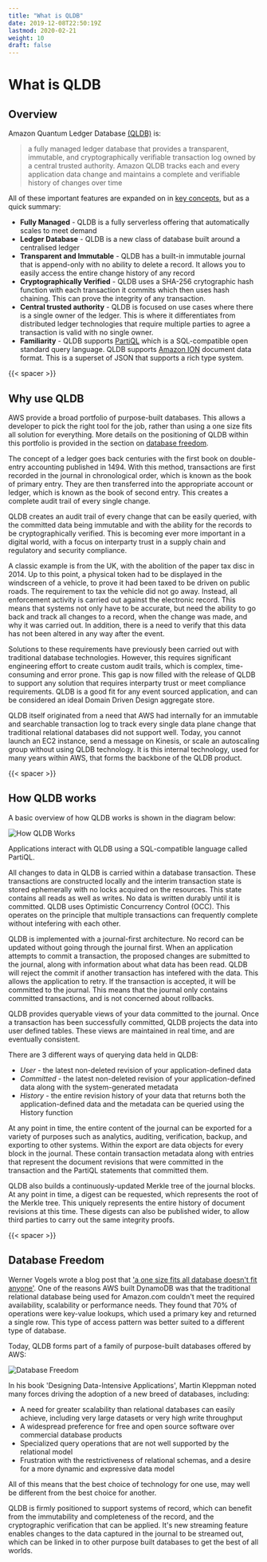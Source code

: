 ```yaml
---
title: "What is QLDB"
date: 2019-12-08T22:50:19Z
lastmod: 2020-02-21
weight: 10
draft: false
---
```


# What is QLDB

## Overview

Amazon Quantum Ledger Database [(QLDB)](https://aws.amazon.com/qldb/) is:

> a fully managed ledger database that provides a transparent, immutable, and cryptographically
> verifiable transaction log owned by a central trusted authority. Amazon QLDB tracks each and
> every application data change and maintains a complete and verifiable history of changes
> over time

All of these important features are expanded on in [key concepts](../key-concepts/), but as a quick summary:

* **Fully Managed** - QLDB is a fully serverless offering that automatically scales to meet demand
* **Ledger Database** - QLDB is a new class of database built around a centralised ledger
* **Transparent and Immutable** - QLDB has a built-in immutable journal that is append-only with no ability to delete a record. It allows you to easily access the entire change history of any record
* **Cryptographically Verified** - QLDB uses a SHA-256 crytographic hash function with each transaction it commits which then uses hash chaining. This can prove the integrity of any transaction.
* **Central trusted authority** - QLDB is focused on use cases where there is a single owner of the ledger. This is where it differentiates from distributed ledger technologies that require multiple parties to agree a transaction is valid with no single owner.
* **Familiarity** - QLDB supports [PartiQL](https://partiql.org/) which is a SQL-compatible open standard query language. QLDB supports [Amazon ION](http://amzn.github.io/ion-docs/) document data format. This is a superset of JSON that supports a rich type system.

{{< spacer >}}
## Why use QLDB

AWS provide a broad portfolio of purpose-built databases. This allows a developer to pick the right tool for the job, rather than using a one size fits all solution for everything. More details on the positioning of QLDB within this portfolio is provided in the section on [database freedom](#database-freedom).

The concept of a ledger goes back centuries with the first book on double-entry accounting published in 1494. With this method, transactions are first recorded in the journal in chronological order, which is known as the book of primary entry. They are then transferred into the appropriate account or ledger, which is known as the book of second entry. This creates a complete audit trail of every single change.

QLDB creates an audit trail of every change that can be easily queried, with the committed data being immutable and with the ability for the records to be cryptographically verified. This is becoming ever more important in a digital world, with a focus on interparty trust in a supply chain and regulatory and security compliance.

A classic example is from the UK, with the abolition of the paper tax disc in 2014. Up to this point, a physical token had to be displayed in the windscreen of a vehicle, to prove it had been taxed to be driven on public roads. The requirement to tax the vehicle did not go away. Instead, all enforcement activity is carried out against the electronic record. This means that systems not only have to be accurate, but need the ability to go back and track all changes to a record, when the change was made, and why it was carried out. In addition, there is a need to verify that this data has not been altered in any way after the event.

Solutions to these requirements have previously been carried out with traditional database technologies. However, this requires significant engineering effort to create custom audit trails, which is complex, time-consuming and error prone. This gap is now filled with the release of QLDB to support any solution that requires interparty trust or meet compliance requirements. QLDB is a good fit for any event sourced application, and can be considered an ideal Domain Driven Design aggregate store.

QLDB itself originated from a need that AWS had internally for an immutable and searchable transaction log to track every single data plane change that traditional relational databases did not support well. Today, you cannot launch an EC2 instance, send a message on Kinesis, or scale an autoscaling group without using QLDB technology. It is this internal technology, used for many years within AWS, that forms the backbone of the QLDB product.

{{< spacer >}}
## How QLDB works

A basic overview of how QLDB works is shown in the diagram below:

![How QLDB Works](/images/How-QLDB-Works.png)


Applications interact with QLDB using a SQL-compatible language called PartiQL.

All changes to data in QLDB is carried within a database transaction. These transactions are constructed locally and the interim transaction state is stored ephemerally with no locks acquired on the resources. This state contains all reads as well as writes. No data is written durably until it is committed. QLDB uses Optimistic Concurrency Control (OCC). This operates on the principle that multiple transactions can frequently complete without intefering with each other.

QLDB is implemented with a journal-first architecture. No record can be updated without going through the journal first. When an application attempts to commit a transaction, the proposed changes are submitted to the journal, along with information about what data has been read. QLDB will reject the commit if another transaction has intefered with the data. This allows the application to retry. If the transaction is accepted, it will be committed to the journal. This means that the journal only contains committed transactions, and is not concerned about rollbacks.

QLDB provides queryable views of your data committed to the journal. Once a transaction has been successfully committed, QLDB projects the data into user defined tables. These views are maintained in real time, and are eventually consistent.

There are 3 different ways of querying data held in QLDB:

* *User* - the latest non-deleted revision of your application-defined data
* *Committed* - the latest non-deleted revision of your application-defined data along with the system-generated metadata
* *History* - the entire revision history of your data that returns both the application-defined data and the metadata can be queried using the History function

At any point in time, the entire content of the journal can be exported for a variety of purposes such as analytics, auditing, verification, backup, and exporting to other systems. Within the export are data objects for every block in the journal. These contain transaction metadata along with entries that represent the document revisions that were committed in the transaction and the PartiQL statements that committed them.

QLDB also builds a continuously-updated Merkle tree of the journal blocks. At any point in time, a digest can be requested, which represents the root of the Merkle tree. This uniquely represents the entire history of document revisions at this time. These digests can also be published wider, to allow third parties to carry out the same integrity proofs.


{{< spacer >}}
## Database Freedom

Werner Vogels wrote a blog post that ['a one size fits all database doesn't fit anyone'](https://www.allthingsdistributed.com/2018/06/purpose-built-databases-in-aws.html). One of the reasons AWS built DynamoDB was that the traditional relational database being used for Amazon.com couldn't meet the required availability, scalability or performance needs. They found that 70% of operations were key-value lookups, which used a primary key and returned a single row. This type of access pattern was better suited to a different type of database.

Today, QLDB forms part of a family of purpose-built databases offered by AWS:

![Database Freedom](/images/DatabaseFreedom.svg)

In his book 'Designing Data-Intensive Applications', Martin Kleppman noted many forces driving the adoption of a new breed of databases, including:

* A need for greater scalability than relational databases can easily achieve, including very large datasets or very high write throughput
* A widespread preference for free and open source software over commercial database products
* Specialized query operations that are not well supported by the relational model
* Frustration with the restrictiveness of relational schemas, and a desire for a more dynamic and expressive data model

All of this means that the best choice of technology for one use, may well be different from the best choice for another. 

QLDB is firmly positioned to support systems of record, which can benefit from the immutability and completeness of the record, and the cryptographic verification that can be applied. It's new streaming feature enables changes to the data captured in the journal to be streamed out, which can be linked in to other purpose built databases to get the best of all worlds.